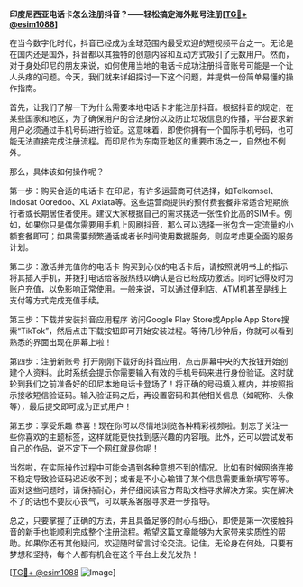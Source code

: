**印度尼西亚电话卡怎么注册抖音？——轻松搞定海外账号注册[[TG💪+ @esim1088](https://t.me/s/esim1088)]**

在当今数字化时代，抖音已经成为全球范围内最受欢迎的短视频平台之一。无论是在国内还是国外，抖音都以其独特的创意内容和互动方式吸引了无数用户。然而，对于身处印尼的朋友来说，如何使用当地的电话卡成功注册抖音账号可能是一个让人头疼的问题。今天，我们就来详细探讨一下这个问题，并提供一份简单易懂的操作指南。

首先，让我们了解一下为什么需要本地电话卡才能注册抖音。根据抖音的规定，在某些国家和地区，为了确保用户的合法身份以及防止垃圾信息的传播，平台要求新用户必须通过手机号码进行验证。这意味着，即使你拥有一个国际手机号码，也可能无法直接完成注册流程。而印尼作为东南亚地区的重要市场之一，自然也不例外。

那么，具体该如何操作呢？

第一步：购买合适的电话卡
在印尼，有许多运营商可供选择，如Telkomsel、Indosat Ooredoo、XL Axiata等。这些运营商提供的预付费套餐非常适合短期旅行者或长期居住者使用。建议大家根据自己的需求挑选一张性价比高的SIM卡。例如，如果你只是偶尔需要用手机上网刷抖音，那么可以选择一张包含一定流量的小额套餐即可；如果需要频繁通话或者长时间使用数据服务，则应考虑更全面的服务计划。

第二步：激活并充值你的电话卡
购买到心仪的电话卡后，请按照说明书上的指示将其插入手机，并拨打电话给客服热线以确认是否已经成功激活。同时记得及时为账户充值，以免影响正常使用。一般来说，可以通过便利店、ATM机甚至是线上支付等方式完成充值手续。

第三步：下载并安装抖音应用程序
访问Google Play Store或Apple App Store搜索“TikTok”，然后点击下载按钮即可开始安装过程。等待几秒钟后，你就可以看到熟悉的界面出现在屏幕上啦！

第四步：注册新账号
打开刚刚下载好的抖音应用，点击屏幕中央的大按钮开始创建个人资料。此时系统会提示你需要输入有效的手机号码来进行身份验证。这时就轮到我们之前准备好的印尼本地电话卡登场了！将正确的号码填入框内，并按照指示接收短信验证码。输入验证码之后，再设置密码和其他相关信息（如昵称、头像等），最后提交即可成为正式用户！

第五步：享受乐趣
恭喜！现在你可以尽情地浏览各种精彩视频啦。别忘了关注一些你喜欢的主题标签，这样就能更快找到感兴趣的内容哦。此外，还可以尝试发布自己的作品，说不定下一个网红就是你呢！

当然啦，在实际操作过程中可能会遇到各种意想不到的情况。比如有时候网络连接不稳定导致验证码迟迟收不到；或者是不小心输错了某个信息需要重新填写等等。面对这些问题时，请保持耐心，并仔细阅读官方帮助文档寻求解决方案。实在解决不了的话也不要灰心丧气，可以联系客服寻求进一步指导。

总之，只要掌握了正确的方法，并且具备足够的耐心与细心，即使是第一次接触抖音的新手也能顺利完成整个注册流程。希望这篇文章能够为大家带来实质性的帮助。如果你还有其他疑问，欢迎随时留言讨论交流。记住，无论身在何处，只要有梦想和坚持，每个人都有机会在这个平台上发光发热！

[[TG💪+ @esim1088](https://t.me/s/esim1088) ![Image](https://i.postimg.cc/4NQfJmqS/Snipaste-2025-05-13-00-14-12.png)]